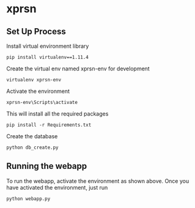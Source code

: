 xprsn
=====

Set Up Process
--------------

Install virtual environment library 
```
pip install virtualenv==1.11.4
```

Create the virtual env named xprsn-env for development
```
virtualenv xprsn-env
```

Activate the environment
```
xprsn-env\Scripts\activate
```

This will install all the required packages 
```
pip install -r Requirements.txt
```

Create the database
```
python db_create.py
```

Running the webapp
------------------

To run the webapp, activate the environment as shown above. Once you have activated the environment,
just run
```
python webapp.py
```


